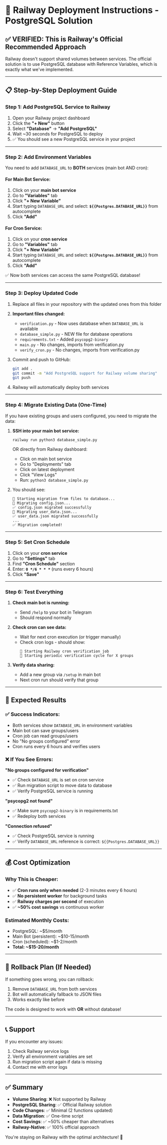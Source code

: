 # 🚀 Railway Deployment Instructions - PostgreSQL Solution

## ✅ **VERIFIED: This is Railway's Official Recommended Approach**

Railway doesn't support shared volumes between services. The official solution is to use PostgreSQL database with Reference Variables, which is exactly what we've implemented.

---

## 📋 **Step-by-Step Deployment Guide**

### **Step 1: Add PostgreSQL Service to Railway**

1. Open your Railway project dashboard
2. Click the **"+ New"** button
3. Select **"Database"** → **"Add PostgreSQL"**
4. Wait ~30 seconds for PostgreSQL to deploy
5. ✅ You should see a new PostgreSQL service in your project

---

### **Step 2: Add Environment Variables**

You need to add `DATABASE_URL` to **BOTH** services (main bot AND cron):

#### **For Main Bot Service:**
1. Click on your **main bot service**
2. Go to **"Variables"** tab
3. Click **"+ New Variable"**
4. Start typing `DATABASE_URL` and select: **`${{Postgres.DATABASE_URL}}`** from autocomplete
5. Click **"Add"**

#### **For Cron Service:**
1. Click on your **cron service**
2. Go to **"Variables"** tab
3. Click **"+ New Variable"**
4. Start typing `DATABASE_URL` and select: **`${{Postgres.DATABASE_URL}}`** from autocomplete
5. Click **"Add"**

✅ Now both services can access the same PostgreSQL database!

---

### **Step 3: Deploy Updated Code**

1. Replace all files in your repository with the updated ones from this folder
2. **Important files changed:**
   - `verification.py` - Now uses database when `DATABASE_URL` is available
   - `database_simple.py` - NEW file for database operations
   - `requirements.txt` - Added `psycopg2-binary`
   - `main.py` - No changes, imports from verification.py
   - `verify_cron.py` - No changes, imports from verification.py

3. Commit and push to GitHub:
   ```bash
   git add .
   git commit -m "Add PostgreSQL support for Railway volume sharing"
   git push
   ```

4. Railway will automatically deploy both services

---

### **Step 4: Migrate Existing Data (One-Time)**

If you have existing groups and users configured, you need to migrate the data:

1. **SSH into your main bot service:**
   ```bash
   railway run python3 database_simple.py
   ```

   OR directly from Railway dashboard:
   - Click on main bot service
   - Go to "Deployments" tab
   - Click on latest deployment
   - Click "View Logs"
   - Run: `python3 database_simple.py`

2. You should see:
   ```
   🔄 Starting migration from files to database...
   📁 Migrating config.json...
   ✅ config.json migrated successfully
   📁 Migrating user_data.json...
   ✅ user_data.json migrated successfully
   ...
   ✅ Migration completed!
   ```

---

### **Step 5: Set Cron Schedule**

1. Click on your **cron service**
2. Go to **"Settings"** tab
3. Find **"Cron Schedule"** section
4. Enter: **`0 */6 * * *`** (runs every 6 hours)
5. Click **"Save"**

---

### **Step 6: Test Everything**

1. **Check main bot is running:**
   - Send `/help` to your bot in Telegram
   - Should respond normally

2. **Check cron can see data:**
   - Wait for next cron execution (or trigger manually)
   - Check cron logs - should show:
     ```
     🚀 Starting Railway cron verification job
     🔄 Starting periodic verification cycle for X groups
     ```

3. **Verify data sharing:**
   - Add a new group via `/setup` in main bot
   - Next cron run should verify that group

---

## 🎯 **Expected Results**

### ✅ **Success Indicators:**
- Both services show `DATABASE_URL` in environment variables
- Main bot can save groups/users
- Cron job can read groups/users
- No "No groups configured" error
- Cron runs every 6 hours and verifies users

### ❌ **If You See Errors:**

**"No groups configured for verification"**
- ✅ Check `DATABASE_URL` is set on cron service
- ✅ Run migration script to move data to database
- ✅ Verify PostgreSQL service is running

**"psycopg2 not found"**
- ✅ Make sure `psycopg2-binary` is in requirements.txt
- ✅ Redeploy both services

**"Connection refused"**
- ✅ Check PostgreSQL service is running
- ✅ Verify `DATABASE_URL` reference is correct: `${{Postgres.DATABASE_URL}}`

---

## 💰 **Cost Optimization**

### **Why This is Cheaper:**
- ✅ **Cron runs only when needed** (2-3 minutes every 6 hours)
- ✅ **No persistent worker** for background tasks
- ✅ **Railway charges per second** of execution
- ✅ **~50% cost savings** vs continuous worker

### **Estimated Monthly Costs:**
- PostgreSQL: ~$5/month
- Main Bot (persistent): ~$10-15/month
- Cron (scheduled): ~$1-2/month
- **Total: ~$15-20/month**

---

## 🔄 **Rollback Plan (If Needed)**

If something goes wrong, you can rollback:

1. Remove `DATABASE_URL` from both services
2. Bot will automatically fallback to JSON files
3. Works exactly like before

The code is designed to work with **OR** without database!

---

## 📞 **Support**

If you encounter any issues:
1. Check Railway service logs
2. Verify all environment variables are set
3. Run migration script again if data is missing
4. Contact me with error logs

---

## ✅ **Summary**

- **Volume Sharing**: ❌ Not supported by Railway
- **PostgreSQL Sharing**: ✅ Official Railway solution
- **Code Changes**: ✅ Minimal (2 functions updated)
- **Data Migration**: ✅ One-time script
- **Cost Savings**: ✅ ~50% cheaper than alternatives
- **Railway-Native**: ✅ 100% official approach

You're staying on Railway with the optimal architecture! 🎉